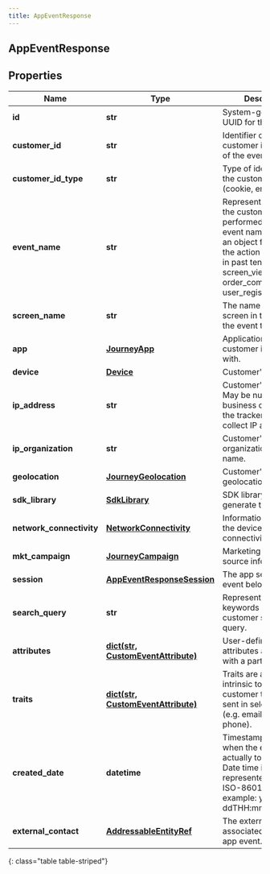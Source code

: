 ```yaml
---
title: AppEventResponse
---
```

## AppEventResponse

## Properties

|Name | Type | Description | Notes|
|------------ | ------------- | ------------- | -------------|
| **id** | **str** | System-generated UUID for the event. | [optional] |
| **customer_id** | **str** | Identifier of the customer in the source of the event. | [optional] |
| **customer_id_type** | **str** | Type of identifier for the customer ID (cookie, email etc.). | [optional] |
| **event_name** | **str** | Represents the action the customer performed. A good event name is typically an object followed by the action performed in past tense (e.g. screen_viewed, order_completed, user_registered). | [optional] |
| **screen_name** | **str** | The name of the screen in the app that the event took place. | [optional] |
| **app** | [**JourneyApp**](JourneyApp.html) | Application that the customer is interacting with. | [optional] |
| **device** | [**Device**](Device.html) | Customer&#39;s device. | [optional] |
| **ip_address** | **str** | Customer&#39;s IP address. May be null if the business configures the tracker to not collect IP addresses. | [optional] |
| **ip_organization** | **str** | Customer&#39;s IP-based organization or ISP name. | [optional] |
| **geolocation** | [**JourneyGeolocation**](JourneyGeolocation.html) | Customer&#39;s geolocation. | [optional] |
| **sdk_library** | [**SdkLibrary**](SdkLibrary.html) | SDK library used to generate the event. | [optional] |
| **network_connectivity** | [**NetworkConnectivity**](NetworkConnectivity.html) | Information relating to the device&#39;s network connectivity. | [optional] |
| **mkt_campaign** | [**JourneyCampaign**](JourneyCampaign.html) | Marketing / traffic source information. | [optional] |
| **session** | [**AppEventResponseSession**](AppEventResponseSession.html) | The app session the event belongs to. | [optional] |
| **search_query** | **str** | Represents the keywords in a customer search query. | [optional] |
| **attributes** | [**dict(str, CustomEventAttribute)**](CustomEventAttribute.html) | User-defined attributes associated with a particular event. | [optional] |
| **traits** | [**dict(str, CustomEventAttribute)**](CustomEventAttribute.html) | Traits are attributes intrinsic to the customer that may be sent in selected events (e.g. email, name, phone). | [optional] |
| **created_date** | **datetime** | Timestamp indicating when the event actually took place. Date time is represented as an ISO-8601 string. For example: yyyy-MM-ddTHH:mm:ss[.mmm]Z | [optional] |
| **external_contact** | [**AddressableEntityRef**](AddressableEntityRef.html) | The external contact associated with this app event. | [optional] |
{: class="table table-striped"}


